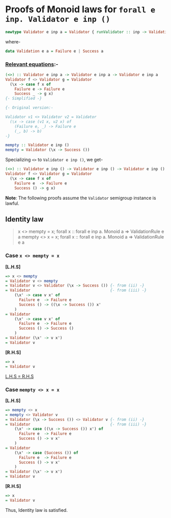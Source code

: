 # Proofs of Monoid laws for `forall e inp. Validator e inp ()`

```hs
newtype Validator e inp a = Validator { runValidator :: inp -> Validation e a }
```
where-
```hs
data Validation e a = Failure e | Success a
```

### <ins>Relevant equations</ins>:-
```hs
(<>) :: Validator e inp a -> Validator e inp a -> Validator e inp a
Validator f <> Validator g = Validator                                 {- (i) -}
  (\x -> case f x of
    Failure e -> Failure e
    Success _ -> g x)
{- Simplified -}

{- Original version:-

Validator v1 <> Validator v2 = Validator
  (\x -> case (v1 x, v2 x) of
    (Failure e, _) -> Failure e
    (_, b) -> b)
-}

mempty :: Validator e inp ()
mempty = Validator (\x -> Success ())                                  {- (ii) -}
```

Specializing `<>` to `Validator e inp ()`, we get-
```hs
(<>) :: Validator e inp () -> Validator e inp () -> Validator e inp ()
Validator f <> Validator g = Validator                                 {- (iii) -}
  (\x -> case f x of
    Failure e  -> Failure e
    Success () -> g x)
```

**Note**: The following proofs assume the `Validator` semigroup instance is lawful.

## Identity law
> x <> mempty = x; forall x :: forall e inp a. Monoid a => ValidationRule e a
> mempty <> x = x; forall x :: forall e inp a. Monoid a => ValidationRule e a

### Case `x <> mempty = x`

**[L.H.S]**
```hs
=> x <> mempty
= Validator v <> mempty
= Validator v <> Validator (\x -> Success ()) {- from (ii) -}
= Validator                                   {- from (iii) -}
    (\x' -> case v x' of
      Failure e  -> Failure e
      Success () -> ((\x -> Success ()) x'
    )
= Validator
    (\x' -> case v x' of
      Failure e  -> Failure e
      Success () -> Success ()
    )
= Validator (\x' -> v x')
= Validator v
```

**[R.H.S]**
```hs
=> x
= Validator v
```

<ins>L.H.S = R.H.S</ins>

### Case `mempty <> x = x`

**[L.H.S]**
```hs
=> mempty <> x
= mempty <> Validator v
= Validator (\x -> Success ()) <> Validator v {- from (ii) -}
= Validator                                   {- from (iii) -}
    (\x' -> case ((\x -> Success ()) x') of
      Failure e  -> Failure e
      Success () -> v x'
    )
= Validator
    (\x' -> case (Success ()) of
      Failure e  -> Failure e
      Success () -> v x'
    )
= Validator (\x' -> v x')
= Validator v
```

**[R.H.S]**
```hs
=> x
= Validator v
```

Thus, Identity law is satisfied.